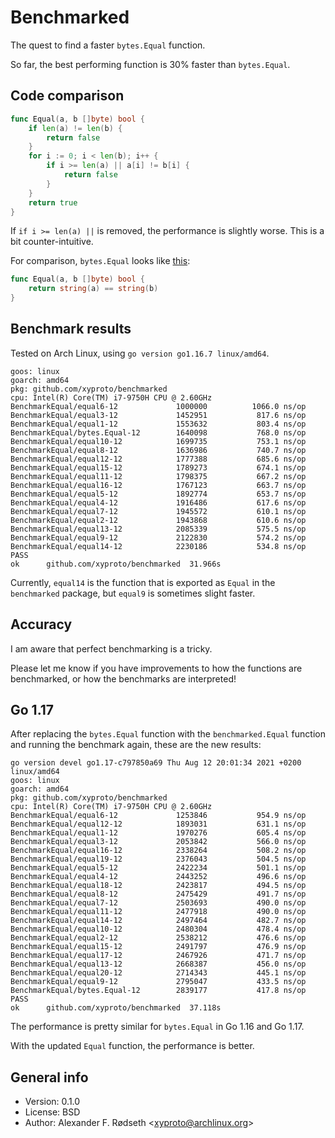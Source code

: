 # Benchmarked

The quest to find a faster `bytes.Equal` function.

So far, the best performing function is 30% faster than `bytes.Equal`.


## Code comparison

```go
func Equal(a, b []byte) bool {
    if len(a) != len(b) {
        return false
    }
    for i := 0; i < len(b); i++ {
        if i >= len(a) || a[i] != b[i] {
            return false
        }
    }
    return true
}
```

If `if i >= len(a) ||` is removed, the performance is slightly worse. This is a bit counter-intuitive.

For comparison, `bytes.Equal` looks like [this](https://cs.opensource.google/go/go/+/refs/tags/go1.16.7:src/bytes/bytes.go;l=18):

```go
func Equal(a, b []byte) bool {
    return string(a) == string(b)
}
```


## Benchmark results

Tested on Arch Linux, using `go version go1.16.7 linux/amd64`.

```
goos: linux
goarch: amd64
pkg: github.com/xyproto/benchmarked
cpu: Intel(R) Core(TM) i7-9750H CPU @ 2.60GHz
BenchmarkEqual/equal6-12         	 1000000	      1066.0 ns/op
BenchmarkEqual/equal3-12         	 1452951	       817.6 ns/op
BenchmarkEqual/equal1-12         	 1553632	       803.4 ns/op
BenchmarkEqual/bytes.Equal-12    	 1640098	       768.0 ns/op
BenchmarkEqual/equal10-12        	 1699735	       753.1 ns/op
BenchmarkEqual/equal8-12         	 1636986	       740.7 ns/op
BenchmarkEqual/equal12-12        	 1777388	       685.6 ns/op
BenchmarkEqual/equal15-12        	 1789273	       674.1 ns/op
BenchmarkEqual/equal11-12        	 1798375	       667.2 ns/op
BenchmarkEqual/equal16-12        	 1767123	       663.7 ns/op
BenchmarkEqual/equal5-12         	 1892774	       653.7 ns/op
BenchmarkEqual/equal4-12         	 1916486	       617.6 ns/op
BenchmarkEqual/equal7-12         	 1945572	       610.1 ns/op
BenchmarkEqual/equal2-12         	 1943868	       610.6 ns/op
BenchmarkEqual/equal13-12        	 2085339	       575.5 ns/op
BenchmarkEqual/equal9-12         	 2122830	       574.2 ns/op
BenchmarkEqual/equal14-12        	 2230186	       534.8 ns/op
PASS
ok  	github.com/xyproto/benchmarked	31.966s
```

Currently, `equal14` is the function that is exported as `Equal` in the `benchmarked` package, but `equal9` is sometimes slight faster.


## Accuracy

I am aware that perfect benchmarking is a tricky.

Please let me know if you have improvements to how the functions are benchmarked, or how the benchmarks are interpreted!


## Go 1.17

After replacing the `bytes.Equal` function with the `benchmarked.Equal` function and running the benchmark again, these are the new results:

```
go version devel go1.17-c797850a69 Thu Aug 12 20:01:34 2021 +0200 linux/amd64
goos: linux
goarch: amd64
pkg: github.com/xyproto/benchmarked
cpu: Intel(R) Core(TM) i7-9750H CPU @ 2.60GHz
BenchmarkEqual/equal6-12          	 1253846	       954.9 ns/op
BenchmarkEqual/equal12-12         	 1893031	       631.1 ns/op
BenchmarkEqual/equal1-12          	 1970276	       605.4 ns/op
BenchmarkEqual/equal3-12          	 2053842	       566.0 ns/op
BenchmarkEqual/equal16-12         	 2338264	       508.2 ns/op
BenchmarkEqual/equal19-12         	 2376043	       504.5 ns/op
BenchmarkEqual/equal5-12          	 2422234	       501.1 ns/op
BenchmarkEqual/equal4-12          	 2443252	       496.6 ns/op
BenchmarkEqual/equal18-12         	 2423817	       494.5 ns/op
BenchmarkEqual/equal8-12          	 2475429	       491.7 ns/op
BenchmarkEqual/equal7-12          	 2503693	       490.0 ns/op
BenchmarkEqual/equal11-12         	 2477918	       490.0 ns/op
BenchmarkEqual/equal14-12         	 2497464	       482.7 ns/op
BenchmarkEqual/equal10-12         	 2480304	       478.4 ns/op
BenchmarkEqual/equal2-12          	 2538212	       476.6 ns/op
BenchmarkEqual/equal15-12         	 2491797	       476.9 ns/op
BenchmarkEqual/equal17-12         	 2467926	       471.7 ns/op
BenchmarkEqual/equal13-12         	 2668387	       456.0 ns/op
BenchmarkEqual/equal20-12         	 2714343	       445.1 ns/op
BenchmarkEqual/equal9-12          	 2795047	       433.5 ns/op
BenchmarkEqual/bytes.Equal-12     	 2839177	       417.8 ns/op
PASS
ok  	github.com/xyproto/benchmarked	37.118s
```

The performance is pretty similar for `bytes.Equal` in Go 1.16 and Go 1.17.

With the updated `Equal` function, the performance is better.

## General info

* Version: 0.1.0
* License: BSD
* Author: Alexander F. Rødseth &lt;xyproto@archlinux.org&gt;

